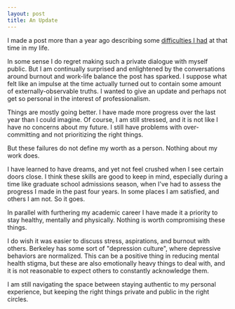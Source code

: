 ```yaml
---
layout: post
title: An Update
---
```


I made a post more than a year ago describing some [difficulties I had](../../../2018/10/01/burnout.html) at that time in my life.

In some sense I do regret making such a private dialogue with myself public. 
But I am continually surprised and enlightened by the conversations around burnout and work-life balance the post has sparked.
I suppose what felt like an impulse at the time actually turned out to contain some amount of externally-observable truths.
I wanted to give an update and perhaps not get so personal in the interest of professionalism.

Things are mostly going better. 
I have made more progress over the last year than I could imagine.
Of course, I am still stressed, and it is not like I have no concerns about my future.
I still have problems with over-committing and not prioritizing the right things.

But these failures do not define my worth as a person. Nothing about my work does.

I have learned to have dreams, and yet not feel crushed when I see certain doors close.
I think these skills are good to keep in mind, especially during a time like graduate school admissions season,
when I've had to assess the progress I made in the past four years.
In some places I am satisfied, and others I am not. So it goes.

In parallel with furthering my academic career I have made it a priority to stay healthy, mentally and physically.
Nothing is worth compromising these things.

I do wish it was easier to discuss stress, aspirations, and burnout with others. 
Berkeley has some sort of "depression culture", where depressive behaviors are normalized.
This can be a positive thing in reducing mental health stigma, but these are also emotionally heavy things to deal with,
and it is not reasonable to expect others to constantly acknowledge them.

I am still navigating the space between staying authentic to my personal experience, but keeping the right things private and public in the right circles.
